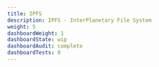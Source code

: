 ```yaml
---
title: IPFS
description: IPFS - InterPlanetary File System
weight: 5
dashboardWeight: 1
dashboardState: wip
dashboardAudit: complete
dashboardTests: 0
---
```


